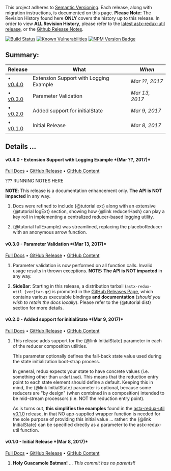 This project adheres to [Semantic Versioning](http://semver.org/).
Each release, along with migration instructions, is documented on this
page. **Please Note:** The Revision History found here **ONLY** covers
the history up to this release.  In order to view **ALL Revision
History**, please refer to the [latest astx-redux-util
release](https://astx-redux-util.js.org), or the [Github Release
Notes](https://github.com/KevinAst/astx-redux-util/releases).

<!--- Badges for CI Builds ---> 
[![Build Status](https://travis-ci.org/KevinAst/astx-redux-util.svg?branch=master)](https://travis-ci.org/KevinAst/astx-redux-util)
[![Known Vulnerabilities](https://snyk.io/test/github/kevinast/astx-redux-util/badge.svg)](https://snyk.io/test/github/kevinast/astx-redux-util)
[![NPM Version Badge](https://img.shields.io/npm/v/astx-redux-util.svg)](https://www.npmjs.com/package/astx-redux-util)

<!-- ONLY activated when there are MULTIPLE versions -->
## Summary:

Release                  | What                                   | *When*
-------------------------|----------------------------------------|------------------
&bull; [v0.4.0](#v0.4.0) | Extension Support with Logging Example | *Mar ??, 2017*
&bull; [v0.3.0](#v0.3.0) | Parameter Validation                   | *Mar 13, 2017*
&bull; [v0.2.0](#v0.2.0) | Added support for initialState         | *Mar 9, 2017*
&bull; [v0.1.0](#v0.1.0) | Initial Release                        | *Mar 8, 2017*




## Details ...



<!-- ************************************************************* -->
<h4 class="name" id="v0.4.0">v0.4.0 - Extension Support with Logging Example *(Mar ??, 2017)*</h4>

[Full Docs](https://astx-redux-util.js.org/0.4.0)
&bull;
[GitHub Release](https://github.com/KevinAst/astx-redux-util/releases/tag/v0.4.0)
&bull;
[GitHub Content](https://github.com/KevinAst/astx-redux-util/tree/v0.4.0)

??? RUNNING NOTES HERE

**NOTE**: This release is a documentation enhancement only. **The API
  is NOT impacted** in any way.

1. Docs were refined to include {@tutorial ext} along with an
   extensive {@tutorial logExt} section, showing how {@link
   reducerHash} can play a key roll in implementing a centralized
   reducer-based logging utility.

1. {@tutorial fullExample} was streamlined, replacing the
   placeboReducer with an anonymous arrow function.



<!-- ************************************************************* -->
<h4 class="name" id="v0.3.0">v0.3.0 - Parameter Validation *(Mar 13, 2017)*</h4>

[Full Docs](https://astx-redux-util.js.org/0.3.0)
&bull;
[GitHub Release](https://github.com/KevinAst/astx-redux-util/releases/tag/v0.3.0)
&bull;
[GitHub Content](https://github.com/KevinAst/astx-redux-util/tree/v0.3.0)

1. Parameter validation is now performed on all function calls.  Invalid
   usage results in thrown exceptions.  **NOTE: The API is NOT impacted** in any way.

1. **SideBar**: Starting in this release, a distribution tarball
   (`astx-redux-util_{ver}tar.gz`) is promoted in the [GitHub Releases
   Page](https://github.com/KevinAst/astx-redux-util/releases), which
   contains various executable bindings **and documentation** (*should
   you wish to retain the docs locally*).  Please refer to the {@tutorial
   dist} section for more details.




<!-- ************************************************************* -->
<h4 class="name" id="v0.2.0">v0.2.0 - Added support for initialState *(Mar 9, 2017)*</h4>

[Full Docs](https://astx-redux-util.js.org/0.2.0)
&bull;
[GitHub Release](https://github.com/KevinAst/astx-redux-util/releases/tag/v0.2.0)
&bull;
[GitHub Content](https://github.com/KevinAst/astx-redux-util/tree/v0.2.0)

1. This release adds support for the {@link InitialState} parameter in each of
   the reducer composition utilities.

   This parameter optionally defines the fall-back state value used
   during the state initialization boot-strap process.

   In general, redux expects your state to have concrete values
   (i.e. something other than `undefined`).  This means that the
   reduction entry point to each state element should define a default.
   Keeping this in mind, the {@link InitialState} parameter is optional,
   because some reducers are "by design" (when combined in a composition)
   intended to be mid-stream processors (i.e. NOT the reduction entry
   point).

   As is turns out, **this simplifies the examples** found in the
   [astx-redux-util v0.1.0](https://astx-redux-util.js.org/0.1.0)
   release, in that NO app-supplied wrapper function is needed for the
   sole purpose of providing this initial value ... rather: the
   {@link InitialState} can be specified directly as a parameter to the
   astx-redux-util function.


<!-- ************************************************************* -->
<h4 class="name" id="v0.1.0">v0.1.0 - Initial Release *(Mar 8, 2017)*</h4>

[Full Docs](https://astx-redux-util.js.org/0.1.0)
&bull;
[GitHub Release](https://github.com/KevinAst/astx-redux-util/releases/tag/v0.1.0)
&bull;
[GitHub Content](https://github.com/KevinAst/astx-redux-util/tree/v0.1.0)

1. **Holy Guacamole Batman!** ... *This commit has no parents!!*
